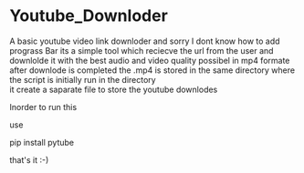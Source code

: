 # Youtube_Downloder
A basic youtube video link downloder and sorry I dont know how to add prograss Bar
its a simple tool which reciecve the url from the user and downlolde it with the best audio and video quality possibel in mp4 formate after downlode is completed the .mp4 is stored in the same directory where the script is initially run in the directory  
it create a saparate file to store the youtube downlodes

Inorder to run this

use 

 pip install pytube
 
that's it 
:-)
